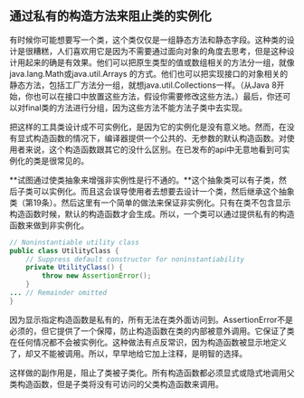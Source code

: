 ## 通过私有的构造方法来阻止类的实例化

有时候你可能想要写一个类，这个类仅仅是一组静态方法和静态字段。这种类的设计是很糟糕，人们喜欢用它是因为不需要通过面向对象的角度去思考，但是这种设计用起来的确是有效果。他们可以把原生类型的值或数组相关的方法分一组，就像java.lang.Math或java.util.Arrays 的方式。他们也可以把实现接口的对象相关的静态方法，包括工厂方法分一组，就想java.util.Collections一样。（从Java 8开始，你也可以在接口中放置这些方法，假设你需要修改这些方法。）最后，你还可以对final类的方法进行分组，因为这些方法不能方法子类中去实现。

把这样的工具类设计成不可实例化，是因为它的实例化是没有意义地。然而，在没有显式构造函数的情况下，编译器提供一个公共的、无参数的默认构造函数。对使用者来说，这个构造函数跟其它的没什么区别。在已发布的api中无意地看到可实例化的类是很常见的。

**试图通过使类抽象来增强非实例性是行不通的。**这个抽象类可以有子类，然后子类可以实例化。而且这会误导使用者去想要去设计一个类，然后继承这个抽象类（第19条）。然后这里有一个简单的做法来保证非实例化。只有在类不包含显示构造函数时候，默认的构造函数才会生成。所以，一个类可以通过提供私有的构造函数来做到非实例化。

```java
// Noninstantiable utility class
public class UtilityClass {
    // Suppress default constructor for noninstantiability
    private UtilityClass() {
        throw new AssertionError();
    }
... // Remainder omitted
}
```

因为显示指定构造函数是私有的，所有无法在类外面访问到。AssertionError不是必须的，但它提供了一个保障，防止构造函数在类的内部被意外调用。它保证了类在任何情况都不会被实例化。这种做法有点反常识，因为构造函数被显示地定义了，却又不能被调用。所以，早早地给它加上注释，是明智的选择。

这样做的副作用是，阻止了类被子类化。所有构造函数都必须显式或隐式地调用父类构造函数，但是子类将没有可访问的父类构造函数来调用。